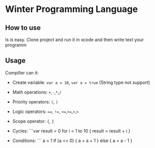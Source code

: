 # Winter Programming Language

## How to use 
Is is easy. Clone project and run it in xcode and then write text your programm

## Usage
Compiller can it:
 - Create variable: `var a = 10`, `var a = true` (String type not support)
 - Math operations: `+`,`-`,`*`,`/`
 - Priority operators: `(`, `)`
 - Logic operators: `==`, `!=`, `<=`,`>=`,`>`,`<`
 - Scope operator: `{`, `}`
 - Cycles: ```var result = 0
 for i = 1 to 10 
 { 
     result = result + i 
 }
 
 - Conditions: ``` 
 a = 1
 if (a <= 0) {
    a = a + 1
 } else {
    a = a - 1
 }
